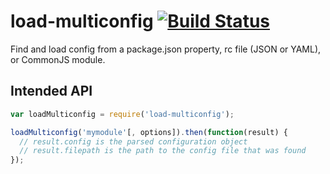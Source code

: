 # load-multiconfig [![Build Status](https://travis-ci.org/davidtheclark/load-multiconfig.svg?branch=master)](https://travis-ci.org/davidtheclark/load-multiconfig)

Find and load config from a package.json property, rc file (JSON or YAML), or CommonJS module.

## Intended API

```js
var loadMulticonfig = require('load-multiconfig');

loadMulticonfig('mymodule'[, options]).then(function(result) {
  // result.config is the parsed configuration object
  // result.filepath is the path to the config file that was found
});
```
